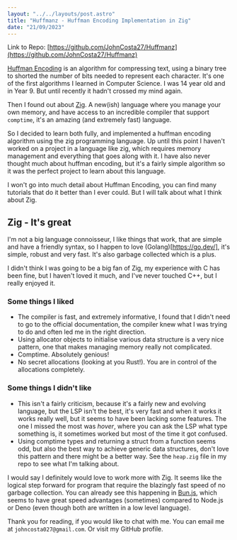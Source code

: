```yaml
---
layout: "../../layouts/post.astro"
title: "Huffmanz - Huffman Encoding Implementation in Zig"
date: "21/09/2023"
---
```


Link to Repo: [https://github.com/JohnCosta27/Huffmanz](https://github.com/JohnCosta27/Huffmanz)

[Huffman Encoding](https://en.wikipedia.org/wiki/Huffman_coding) is an algorithm for compressing text, using a binary tree to shorted the number of bits needed to represent each character. It's one of the first algorithms I learned in Computer Science. I was 14 year old and in Year 9. But until recently it hadn't crossed my mind again.

Then I found out about [Zig](https://ziglang.org/). A new(ish) language where you manage your own memory, and have access to an incredible compiler that support `comptime`, it's an amazing (and extremely fast) language.

So I decided to learn both fully, and implemented a huffman encoding algorithm using the zig programming language. Up until this point I haven't worked on a project in a language like zig, which requires memory management and everything that goes along with it. I have also never thought much about huffman encoding, but it's a fairly simple algorithm so it was the perfect project to learn about this language.

I won't go into much detail about Huffman Encoding, you can find many tutorials that do it better than I ever could. But I will talk about what I think about Zig.

## Zig - It's great

I'm not a big language connoisseur, I like things that work, that are simple and have a friendly syntax, so I happen to love (Golang)[https://go.dev/], it's simple, robust and very fast. It's also garbage collected which is a plus.

I didn't think I was going to be a big fan of Zig, my experience with C has been fine, but I haven't loved it much, and I've never touched C++, but I really enjoyed it.

### Some things I liked

- The compiler is fast, and extremely informative, I found that I didn't need to go to the official documentation, the compiler knew what I was trying to do and often led me in the right direction.
- Using allocator objects to initialise various data structure is a very nice pattern, one that makes managing memory really not complicated.
- Comptime. Absolutely genious!
- No secret allocations (looking at you Rust!). You are in control of the allocations completely.

### Some things I didn't like

- This isn't a fairly criticism, because it's a fairly new and evolving language, but the LSP isn't the best, it's very fast and when it works it works really well, but it seems to have been lacking some features. The one I missed the most was _hover_, where you can ask the LSP what type something is, it sometimes worked but most of the time it got confused.
- Using comptime types and returning a struct from a function seems odd, but also the best way to achieve generic data structures, don't love this pattern and there might be a better way. See the `heap.zig` file in my repo to see what I'm talking about.

I would say I definitely would love to work more with Zig. It seems like the logical step forward for program that require the blazingly fast speed of no garbage collection. You can already see this happening in [Bun.js](https://bun.sh/), which seems to have great speed advantages (sometimes) compared to Node.js or Deno (even though both are written in a low level language).

Thank you for reading, if you would like to chat with me. You can email me at `johncosta027@gmail.com`. Or visit my GitHub profile.
